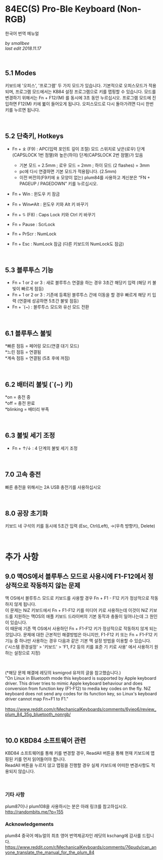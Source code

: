 

# 84EC(S) Pro-Ble Keyboard (Non-RGB)
한국어 번역 메뉴얼

_by smallbee_ \
_last edit  2018.11.17_


<br>


## 5.1 Modes
키보드에 '오피스', '프로그램' 두 가지 모드가 있습니다. 기본적으로 오피스모드가 적용되며, 프로그램 모드에서는 KB84 설정 프로그램으로 키를 맵핑할 수 있습니다.
모드를 변경하기 위해서는 Fn + F12/(M) 를 동시에 3초 동안 누르십시오.
프로그램 모드에 진입하면 F12(M) 키에 붋이 들어오게 됩니다. 오피스모드로 다시 돌아가려면 다시 한번 키를 누르면 됩니다.

<br>


## 5.2 단축키, Hotkeys
* Fn + ⤓ (F9) : APC(입력 포인트 깊이 조절) 모드 스위치로 낮은(로우) 단계(CAPSLOCK 1번 점멸)와 높은(하이) 단계(CAPSLOCK 2번 점멸)가 있음

    * 기본 모드 = 2.5mm ; 로우 모드 = 2mm ; 하이 모드 (2 flashes) = 3mm
    * pc에 다시 연결하면 기본 모드가 적용됩니다. (2.5mm)
    * 이전 버전의(F9키에 ⤓ 모양이 없는) plum84를 사용하고 계신분은 “FN + PAGEUP / PAGEDOWN” 키를 누르십시오.

* Fn + Win : 윈도우 키 잠금
* Fn + Win⇌Alt : 윈도우 키와 Alt 키 바꾸기
* Fn + ⥮ (F8) : Caps Lock 키와 Ctrl 키 바꾸기
* Fn + Pause : ScrLock
* Fn + PrScr : NumLock
* Fn + Esc : NumLock 잠금 (다른 키보드의 NumLock도 잠금)

<br>


## 5.3  블루투스 기능
* Fn + 1 or 2 or 3 : 새로 블루투스 연결을 하는 경우 3초간 해당키 입력 (해당 키 불빛이 빠르게 점등)
* Fn + 1 or 2 or 3 : 기존에 등록된 블루투스 간에 이동을 할 경우 빠르게 해당 키 입력 (연결에 성공하면 5초간 불빛 점등)
* Fn + `(~) : 블루투스 모드와 유선 모드 전환

<br>


## 6.1 블루투스 불빛
*빠른 점등 = 페어링 모드(연결 대기 모드) \
*느린 점등 = 연결됨 \
*계속 점등 = 연결됨 (5초 후에 꺼짐)

<br>


## 6.2 배터리 불빛 (`(~) 키)
*on = 충전 중 \
*off = 충전 완료 \
*blinking = 배터리 부족

<br>


## 6.3 불빛 세기 조정
* Fn + ↑/↓ : 4 단계의 불빛 세기 조정

<br>


## 7.0 고속 충전
빠른 충전을 위해서는 2A USB 충전기를 사용하십시오

<br>


## 8.0 공장 초기화

키보드 네 구석의 키를 동시에 5초간 입력 (Esc, Ctrl(Left), →(우측 방향키), Delete)

<br>


# 추가 사항

## 9.0 맥OS에서 블루투스 모드로 사용시에 F1-F12에서 정상적으로 작동하지 않는 문제

맥 OS에서 블루투스 모드로 키보드를 사용할 경우 Fn + F1 - F12 키가 정상적으로 작동하지 않게 됩니다. \
이 문제는 NiZ 키보드에서 Fn + F1-F12 키를 미디어 키로 사용하는데 이것이 NiZ 키보드를 지원하는 맥OS의 애플 키보드 드라이버의 기본 동작과 충돌이 일어나는데 그 원인이 있습니다. \
이 때문에 기존 맥 OS에서 사용하던 Fn + F1-F12 키가 정상적으로 작동하지 않게 되는 것입니다.
문제에 대한 근본적인 해결방법은 아니지만, F1-F12 키 또는 Fn + F1-F12 키 기능 중 하나만 사용하는 경우 다음과 같은 기본 맥 설정 방법을 이용할 수 있습니다.
('시스템 환경설정' > '키보드' > 'F1, F2 등의 키를 표준 기 키로 사용' 에서 사용하기 원하는 설정으로 지정) 

<br>

(*해당 문제 해결에 레딧의 ksmigrod 유저의 글을 참고했습니다.) \
"On Linux in Bluetooth mode this keyboard is supported by Apple keyboard driver. This driver tries to mimic Apple keyboard behaviour and does conversion from function key (F1-F12) to media key codes on the fly. NiZ keyboard does not send any codes for its function key, so Linux's keyboard driver cannot map Fn+F1 to F1." \
 https://www.reddit.com/r/MechanicalKeyboards/comments/6yieo6/review_plum_84_35g_bluetooth_nonrgb/   

<br>


## 10.0 KBD84 소프트웨어 관련
KBD84 소프트웨어를 통해 키를 변경할 경우, ReadAll 버튼을 통해 현재 키보드에 맵핑된 키를 먼저 읽어들어야 합니다. \
ReadAll 버튼을 누르지 않고 맵핑을 진행할 경우 실제 키보드에 어떠한 변경사항도 적용되지 않습니다.

<br>


### 기타 사항
plum87이나 plum108을 사용하시는 분은 아래 링크를 참고하십시오. \
http://randombits.me/?p=155


### **Acknowledgements**
plum84 중국어 메뉴얼의 최초 영어 번역제공자인 레딧의 kschang에 감사를 드립니다. \
https://www.reddit.com/r/MechanicalKeyboards/comments/76pudv/can_anyone_translate_the_manual_for_the_plum_84
